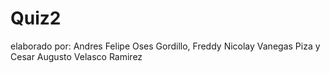 # Quiz2
elaborado por: Andres Felipe Oses Gordillo, Freddy Nicolay Vanegas Piza y Cesar Augusto Velasco Ramirez
